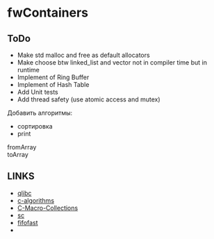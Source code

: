 # fwContainers

## ToDo

- Make std malloc and free as default allocators
- Make choose btw linked_list and vector not in compiler time but in runtime
- Implement of Ring Buffer
- Implement of Hash Table
- Add Unit tests
- Add thread safety (use atomic access and mutex)


Добавить алгоритмы:

- сортировка
- print

fromArray   
toArray

## LINKS

- [qlibc](https://github.com/wolkykim/qlibc)
- [c-algorithms](https://github.com/fragglet/c-algorithms/tree/master/src)
- [C-Macro-Collections](https://github.com/LeoVen/C-Macro-Collections)
- [sc](https://github.com/tezc/sc)
- [fifofast](https://github.com/nqtronix/fifofast)
- 